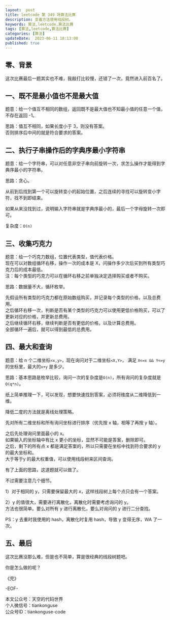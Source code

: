 ```yaml
---   
layout:  post  
title: leetcode 第 349 场算法比赛  
description: 变着方法使用线段树。          
keywords: 算法,leetcode,算法比赛  
tags: [算法,leetcode,算法比赛]    
categories: [算法]  
updateDate:  2023-06-11 18:13:00  
published: true  
---  
```



## 零、背景  


这次比赛最后一题其实也不难，我敲打比较慢，还错了一次，竟然进入前百名了。  


## 一、既不是最小值也不是最大值  


题意：给一个值互不相同的数组，返回既不是最大值也不知最小值的任意一个值，不存在返回 -1。  


思路：值互不相同，如果长度小于 3，则没有答案。  
否则排序后中间的就是符合要求的答案。  
  

## 二、执行子串操作后的字典序最小字符串  


题意：给一个字符串，可以对任意非空子串向前旋转一次，求怎么操作才能得到字典序最小的字符串。  


思路：贪心。  


从前到后找到第一个可以旋转变小的起始位置，之后连续的寻找可以旋转变小字符，找不到即结束。  


如果从来没找到过，说明输入字符串就是字典序最小的，最后一个字母旋转一次即可。  


复杂度：`O(n)`  


## 三、收集巧克力  


题意：给一个巧克力数组，位置代表类型，值代表价格。  
现在可以对数组循环右移，操作一次的成本是 X，问操作多少次后买到所有类型巧克力后的成本最低。  
注：每个类型的巧克力可以在循环右移之前单独决定选择购买或者不购买。  


思路：数据量不大，循环枚举。  


先假设所有类型的巧克力都在原始数组购买，并记录每个类型的价格，以及总费用。  
之后循环右移一次，判断是否有某个类型的巧克力可以使用更低价格购买，可以了更新对应的价格，并更新总费用。  
之后继续循环右移，继续判断是否有更低的价格，以及计算总费用。  
全部循环一遍后，就可以得到最低的总费用。  


## 四、最大和查询  

题意：给 n 个二维坐标`<x,y>`，现在询问对于二维坐标`<X,Y>`， 满足 `X<=x && Y<=y` 的坐标里，最大的`x+y` 是多少。  



思路：基本思路是枚举比较，询问一次的复杂度是`O(n)`，所有询问的复杂度就是`O(q*n)`。  


纸上简单推理一下，可以发现，想要快速找到答案，必须将维度从二维降低到一维。  


降低二度的方法就是离线处理策略。  


先对所有二维坐标和所有询问坐标进行排序（优先按 x 轴，相等了再按 y 轴）。  


之后先处理询问里面最小的 x。  
如果输入的坐标轴中有比 x 更小的坐标，显然不可能是答案，删除即可。  
之后，剩下的所有点 x 都是满足答案的，所以只需要在坐标中找到符合要求的 y 的最大坐标和。  
大于等于y 的最大权重值，可以使用线段树来区间查询。  


有了上面的思路，这道题就可以做了。  


不过需要注意几个细节。  

1）对于相同的 y，只需要保留最大的 x，这样线段树上每个点只会有一个答案。  

2）y 的值很大，需要进行离散化，离散化时需要考虑询问的 y。  
方法也很简单。要么对所有 y 进行离散化，要么对询问的 y 进行二分查找。  


PS：y 去重时我使用的 hash，离散化时复用 hash，导致 y 变得无序，WA 了一次。  


## 五、最后  


这次比赛没那么难，但是也不简单，算是很经典的线段树题吧。  


你是怎么做的呢？  





《完》  


-EOF-  



本文公众号：天空的代码世界  
个人微信号：tiankonguse  
公众号ID：tiankonguse-code  
  

